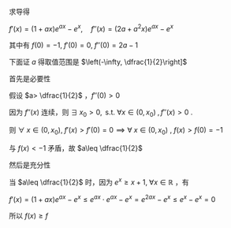 求导得

$f'(x)=(1+ax)e^{ax}-e^x,\quad f''(x)=(2a+a^{2}x)e^{ax}-e^{x}$

其中有 $f(0)=-1, \; f'(0)=0,\; f''(0)=2a-1$

下面证 $a$ 得取值范围是 $\left(-\infty, \dfrac{1}{2}\right]$

首先是必要性

假设 $a> \dfrac{1}{2}$ ，$f''(0)>0$

因为 $f''(x)$ 连续，则 $\exists\; x_{0} >0,\text{ s.t. }\forall x \in \left( 0,x_{0} \right) \;,f''(x)>0$ .

则 $\forall \;x\in \left( 0,x_{0} \right),\;f'(x)>f'(0)=0 \implies \forall \;x\in \left( 0,x_{0} \right)$ , $f(x)>f(0)=-1$ 

与 $f(x)<-1$ 矛盾，故 $a\leq \dfrac{1}{2}$

然后是充分性

当 $a\leq \dfrac{1}{2}$ 时，因为 $e^{x}\geq x+1,\; \forall x\in \mathbb{R}$ ，有

$f'(x)=(1+ax)e^{ax}-e^x\leq  e^{ax}\cdot e^{ax}-e^{x}=e^{2ax}-e^{x}\leq e^{x}-e^{x}=0$

所以 $f(x)\geq f$